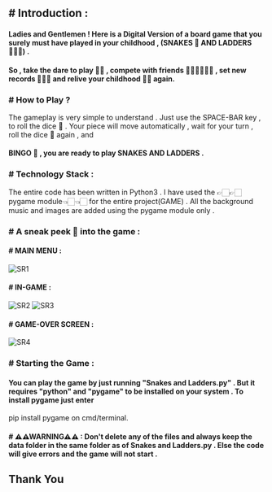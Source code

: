 ## # Introduction :
#### Ladies and Gentlemen ! Here is a Digital Version of a board game that you surely must have played in your childhood , (SNAKES 🐍 AND LADDERS 🧗🏻‍♀️) .
#### So , take the dare to play 🤟🏻 , compete with friends 👱🏻‍♀️👱🏻‍♂️ , set new records 🥇🥈🥉 and relive your childhood 👶🏻 again.

### # How to Play ?
The gameplay is very simple to understand . Just use the SPACE-BAR key , to roll the dice 🎲 . Your piece will move automatically , wait for your turn , roll the dice 🎲 again , and
#### BINGO 🎊 , you are ready to play SNAKES AND LADDERS .

### # Technology Stack :
The entire code has been written in Python3 . I have used the 👉🏻👉🏻pygame module👈🏻👈🏻 for the entire project(GAME) . All the background music and images are added using the pygame module only .

### # A sneak peek 👀 into the game :
#### # MAIN MENU :
![SR1](https://user-images.githubusercontent.com/43777725/80919848-d150f080-8d89-11ea-90bc-509d95643e4d.gif)

#### # IN-GAME :
![SR2](https://user-images.githubusercontent.com/43777725/80919874-ecbbfb80-8d89-11ea-85e5-7c15c8fe00ed.gif)
![SR3](https://user-images.githubusercontent.com/43777725/80919879-efb6ec00-8d89-11ea-8b89-ee57ec6f24be.gif)

#### # GAME-OVER SCREEN :
![SR4](https://user-images.githubusercontent.com/43777725/80919888-03fae900-8d8a-11ea-8456-bbe4d1c825df.gif)

### # Starting the Game :
#### You can play the game by just running "Snakes and Ladders.py" . But it requires "python" and "pygame" to be installed on your system . To install pygame just enter
pip install pygame on cmd/terminal.

#### # ⚠⚠WARNING⚠⚠ : Don't delete any of the files and always keep the data folder in the same folder as of Snakes and Ladders.py . Else the code will give errors and the game will not start .

## Thank You
